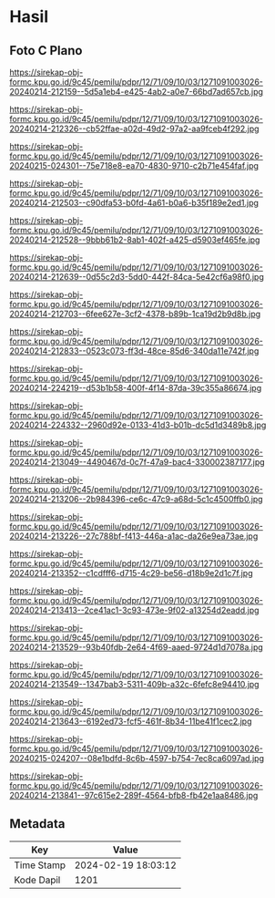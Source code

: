 # Hasil

## Foto C Plano

https://sirekap-obj-formc.kpu.go.id/9c45/pemilu/pdpr/12/71/09/10/03/1271091003026-20240214-212159--5d5a1eb4-e425-4ab2-a0e7-66bd7ad657cb.jpg

https://sirekap-obj-formc.kpu.go.id/9c45/pemilu/pdpr/12/71/09/10/03/1271091003026-20240214-212326--cb52ffae-a02d-49d2-97a2-aa9fceb4f292.jpg

https://sirekap-obj-formc.kpu.go.id/9c45/pemilu/pdpr/12/71/09/10/03/1271091003026-20240215-024301--75e718e8-ea70-4830-9710-c2b71e454faf.jpg

https://sirekap-obj-formc.kpu.go.id/9c45/pemilu/pdpr/12/71/09/10/03/1271091003026-20240214-212503--c90dfa53-b0fd-4a61-b0a6-b35f189e2ed1.jpg

https://sirekap-obj-formc.kpu.go.id/9c45/pemilu/pdpr/12/71/09/10/03/1271091003026-20240214-212528--9bbb61b2-8ab1-402f-a425-d5903ef465fe.jpg

https://sirekap-obj-formc.kpu.go.id/9c45/pemilu/pdpr/12/71/09/10/03/1271091003026-20240214-212639--0d55c2d3-5dd0-442f-84ca-5e42cf6a98f0.jpg

https://sirekap-obj-formc.kpu.go.id/9c45/pemilu/pdpr/12/71/09/10/03/1271091003026-20240214-212703--6fee627e-3cf2-4378-b89b-1ca19d2b9d8b.jpg

https://sirekap-obj-formc.kpu.go.id/9c45/pemilu/pdpr/12/71/09/10/03/1271091003026-20240214-212833--0523c073-ff3d-48ce-85d6-340da11e742f.jpg

https://sirekap-obj-formc.kpu.go.id/9c45/pemilu/pdpr/12/71/09/10/03/1271091003026-20240214-224219--d53b1b58-400f-4f14-87da-39c355a86674.jpg

https://sirekap-obj-formc.kpu.go.id/9c45/pemilu/pdpr/12/71/09/10/03/1271091003026-20240214-224332--2960d92e-0133-41d3-b01b-dc5d1d3489b8.jpg

https://sirekap-obj-formc.kpu.go.id/9c45/pemilu/pdpr/12/71/09/10/03/1271091003026-20240214-213049--4490467d-0c7f-47a9-bac4-330002387177.jpg

https://sirekap-obj-formc.kpu.go.id/9c45/pemilu/pdpr/12/71/09/10/03/1271091003026-20240214-213206--2b984396-ce6c-47c9-a68d-5c1c4500ffb0.jpg

https://sirekap-obj-formc.kpu.go.id/9c45/pemilu/pdpr/12/71/09/10/03/1271091003026-20240214-213226--27c788bf-f413-446a-a1ac-da26e9ea73ae.jpg

https://sirekap-obj-formc.kpu.go.id/9c45/pemilu/pdpr/12/71/09/10/03/1271091003026-20240214-213352--c1cdfff6-d715-4c29-be56-d18b9e2d1c7f.jpg

https://sirekap-obj-formc.kpu.go.id/9c45/pemilu/pdpr/12/71/09/10/03/1271091003026-20240214-213413--2ce41ac1-3c93-473e-9f02-a13254d2eadd.jpg

https://sirekap-obj-formc.kpu.go.id/9c45/pemilu/pdpr/12/71/09/10/03/1271091003026-20240214-213529--93b40fdb-2e64-4f69-aaed-9724d1d7078a.jpg

https://sirekap-obj-formc.kpu.go.id/9c45/pemilu/pdpr/12/71/09/10/03/1271091003026-20240214-213549--1347bab3-5311-409b-a32c-6fefc8e94410.jpg

https://sirekap-obj-formc.kpu.go.id/9c45/pemilu/pdpr/12/71/09/10/03/1271091003026-20240214-213643--6192ed73-fcf5-461f-8b34-11be41f1cec2.jpg

https://sirekap-obj-formc.kpu.go.id/9c45/pemilu/pdpr/12/71/09/10/03/1271091003026-20240215-024207--08e1bdfd-8c6b-4597-b754-7ec8ca6097ad.jpg

https://sirekap-obj-formc.kpu.go.id/9c45/pemilu/pdpr/12/71/09/10/03/1271091003026-20240214-213841--97c615e2-289f-4564-bfb8-fb42e1aa8486.jpg


## Metadata

| Key        | Value               |
| ---------- | ------------------- |
| Time Stamp | 2024-02-19 18:03:12 |
| Kode Dapil | 1201                |



